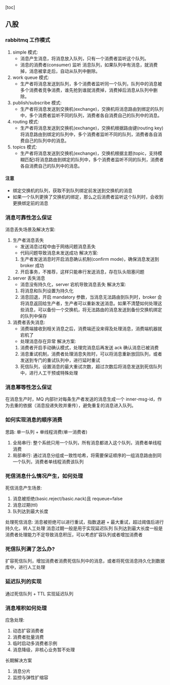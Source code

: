 [toc]

## 八股

### rabbitmq 工作模式
1. simple 模式:
   * 消息产生消息，将消息放入队列，只有一个消费者监听这个队列。
   * 消息的消费者(consumer) 监听 消息队列，如果队列中有消息，就消费掉，消息被拿走后，自动从队列中删除。
2. work queue 模式:
   * 生产者将消息发送到队列，多个消费者监听同一个队列，队列中的消息被多个消费者竞争消费，谁先抢到谁就消费掉，消费掉后消息从队列中删除。
3. publish/subscribe 模式:
    * 生产者将消息发送到交换机(exchange)，交换机将消息路由到绑定的队列中，多个消费者监听不同的队列，消费者各自消费自己的队列中的消息。
4. routing 模式:
    * 生产者将消息发送到交换机(exchange)，交换机根据路由键(routing key)将消息路由到绑定的队列中，多个消费者监听不同的队列，消费者各自消费自己的队列中的消息。
5. topics 模式:
    * 生产者将消息发送到交换机(exchange)，交换机根据主题(topic，支持模糊匹配)将消息路由到绑定的队列中，多个消费者监听不同的队列，消费者各自消费自己的队列中的消息。

#### 注意
* 绑定交换机的队列，获取不到队列绑定前发送到交换机的消息
* 如果一个队列更换了交换机的绑定，那么之后消费者监听这个队列时，会收到更换绑定前的消息

### 消息可靠性怎么保证
消息丢失场景及解决方案:
1. 生产者消息丢失
   * 发送消息过程中由于网络问题消息丢失
   * 代码问题导致消息未发送成功
解决方案:
   1. 生产者发送消息时开启消息确认机制(confirm mode)，确保消息发送到 broker 成功
   2. 开启事务，不推荐，这样只能串行发送消息，存在队头阻塞问题
2. server 丢失消息
   * 消息没有持久化，server 宕机导致消息丢失
解决方案:
    1. 将消息和队列设置为持久化
    2. 消息回退，开启 mandatory 参数，当消息无法路由到队列时，broker 会将消息返回给生产者，生产者可以重新发送消息。如果不清楚如何处理这些消息，可以备份一个交换机，将无法路由的消息发送到备份交换机绑定的队列中保存
3. 消费者丢失消息:
   * 消费端接收到相关消息之后，消费端还没来得及处理消息，消费端机器就宕机了
   * 处理消息存在异常
解决方案:
   1. 消费者开启手动确认模式，处理完消息后再发送 ack 确认消息已被消费
   2. 消息重试机制，消费者处理消息失败时，可以将消息重新放回队列，或者发送到专门的重试队列中，进行延时重试
   3. 死信队列，设置消息的最大重试次数，超过次数后将消息发送到死信队列中，进行人工干预或特殊处理


### 消息幂等性怎么保证
在消息生产时，MQ 内部针对每条生产者发送的消息生成一个 inner-msg-id，作为去重的依据（消息投递失败并重传），避免重复的消息进入队列。

### 如何实现消息的顺序消费
思路: 单一队列 + 单线程消费(单一消费者)
1. 全局串行: 整个系统只用一个队列，所有消息都进入这个队列，消费者单线程消费
2. 局部串行: 通过消息分组或一致性哈希，将需要保证顺序的一组消息路由到同一个队列，消费者单线程消费该队列

### 死信消息什么情况产生，如何处理
死信消息产生场景:
1. 消息被拒绝(basic.reject/basic.nack)且 requeue=false
2. 消息过期(ttl)
3. 队列达到最大长度

处理死信消息:
消息被拒绝可以进行重试，指数退避 + 最大重试，超过阈值后进行持久化，转人工处理
消息过期一般是用于实现延迟队列
队列达到最大长度一般是消费者处理能力不足导致消息积压，可以考虑扩容队列或者增加消费者

### 死信队列满了怎么办?
扩容死信队列，增加消费者消费死信队列中的消息，或者将死信消息持久化到数据库中，进行人工处理

### 延迟队列的实现
通过死信队列 + TTL 实现延迟队列


### 消息堆积如何处理
应急处理:
1. 动态扩容消费者
2. 消费者批量消费
3. 临时启动多消费者示例
4. 消息降级，非核心业务暂不处理

长期解决方案
1. 消息分片
2. 监控与弹性扩缩容

